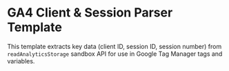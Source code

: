 # GA4 Client & Session Parser Template

This template extracts key data (client ID, session ID, session number) from `readAnalyticsStorage` sandbox API for use in Google Tag Manager tags and variables.
